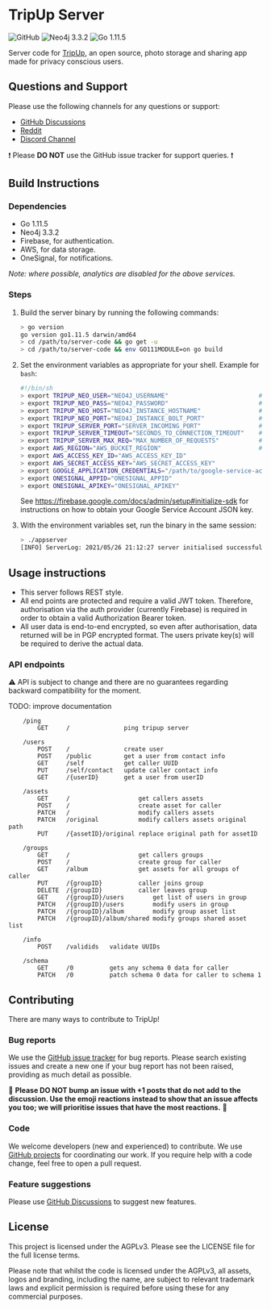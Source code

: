 # TripUp Server
![GitHub](https://img.shields.io/github/license/tripupapp/tripup-server)
![Neo4j 3.3.2](https://img.shields.io/badge/Neo4j-3.3.2-blue.svg)
![Go 1.11.5](https://img.shields.io/badge/Go-1.11.5-blue.svg)

Server code for [TripUp](https://tripup.app), an open source, photo storage and sharing app made for privacy conscious users.

## Questions and Support
Please use the following channels for any questions or support:
- [GitHub Discussions](https://github.com/tripupapp/tripup-server/discussions)
- [Reddit](https://reddit.com/r/tripup)
- [Discord Channel](https://discord.gg/5xCF7Eb)

❗ Please **DO NOT** use the GitHub issue tracker for support queries. ❗️

## Build Instructions

### Dependencies
- Go 1.11.5
- Neo4j 3.3.2
- Firebase, for authentication.
- AWS, for data storage.
- OneSignal, for notifications.

*Note: where possible, analytics are disabled for the above services.*

### Steps
1. Build the server binary by running the following commands:
    ```bash
    > go version
    go version go1.11.5 darwin/amd64
    > cd /path/to/server-code && go get -u
    > cd /path/to/server-code && env GO111MODULE=on go build
    ```
2. Set the environment variables as appropriate for your shell. Example for `bash`:
    ```bash
    #!/bin/sh
    > export TRIPUP_NEO_USER="NEO4J_USERNAME"                         # "neo4j"
    > export TRIPUP_NEO_PASS="NEO4J_PASSWORD"                         # "neo4j"
    > export TRIPUP_NEO_HOST="NEO4J_INSTANCE_HOSTNAME"                # "localhost"
    > export TRIPUP_NEO_PORT="NEO4J_INSTANCE_BOLT_PORT"               # "7687"
    > export TRIPUP_SERVER_PORT="SERVER_INCOMING_PORT"                # "8080"
    > export TRIPUP_SERVER_TIMEOUT="SECONDS_TO_CONNECTION_TIMEOUT"    # "10s"
    > export TRIPUP_SERVER_MAX_REQ="MAX_NUMBER_OF_REQUESTS"           # "10"
    > export AWS_REGION="AWS_BUCKET_REGION"                           # "eu-west-2"
    > export AWS_ACCESS_KEY_ID="AWS_ACCESS_KEY_ID"
    > export AWS_SECRET_ACCESS_KEY="AWS_SECRET_ACCESS_KEY"
    > export GOOGLE_APPLICATION_CREDENTIALS="/path/to/google-service-account-key.json"
    > export ONESIGNAL_APPID="ONESIGNAL_APPID"
    > export ONESIGNAL_APIKEY="ONESIGNAL_APIKEY"
    ```
    See https://firebase.google.com/docs/admin/setup#initialize-sdk for instructions on how to obtain your Google Service Account JSON key.

3. With the environment variables set, run the binary in the same session:
    ```bash
    > ./appserver
    [INFO] ServerLog: 2021/05/26 21:12:27 server initialised successfully, listening on port 8080
    ```

## Usage instructions
- This server follows REST style.
- All end points are protected and require a valid JWT token. Therefore, authorisation via the auth provider (currently Firebase) is required in order to obtain a valid Authorization Bearer token.
- All user data is end-to-end encrypted, so even after authorisation, data returned will be in PGP encrypted format. The users private key(s) will be required to derive the actual data.

### API endpoints
⚠️ API is subject to change and there are no guarantees regarding backward compatibility for the moment.

TODO: improve documentation
```
    /ping
        GET     /               ping tripup server

    /users
        POST    /               create user
        POST    /public         get a user from contact info
        GET     /self           get caller UUID
        PUT     /self/contact   update caller contact info
        GET     /{userID}       get a user from userID

    /assets
        GET     /                   get callers assets
        POST    /                   create asset for caller
        PATCH   /                   modify callers assets
        PATCH   /original           modify callers assets original path
        PUT     /{assetID}/original replace original path for assetID

    /groups
        GET     /                   get callers groups
        POST    /                   create group for caller
        GET     /album              get assets for all groups of caller
        PUT     /{groupID}          caller joins group
        DELETE  /{groupID}          caller leaves group
        GET     /{groupID}/users        get list of users in group
        PATCH   /{groupID}/users        modify users in group
        PATCH   /{groupID}/album        modify group asset list
        PATCH   /{groupID}/album/shared modify groups shared asset list

    /info
        POST    /validids   validate UUIDs

    /schema
        GET     /0          gets any schema 0 data for caller
        PATCH   /0          patch schema 0 data for caller to schema 1
```

## Contributing
There are many ways to contribute to TripUp!

### Bug reports
We use the [GitHub issue tracker](https://github.com/tripupapp/tripup-server/issues) for bug reports. Please search existing issues and create a new one if your bug report has not been raised, providing as much detail as possible.

🛑 **Please DO NOT bump an issue with +1 posts that do not add to the discussion. Use the emoji reactions instead to show that an issue affects you too; we will prioritise issues that have the most reactions.** 🛑

### Code
We welcome developers (new and experienced) to contribute. We use [GitHub projects](https://github.com/tripupapp/tripup-server/projects) for coordinating our work. If you require help with a code change, feel free to open a pull request.

### Feature suggestions
Please use [GitHub Discussions](https://github.com/tripupapp/tripup-server/discussions) to suggest new features.

## License
This project is licensed under the AGPLv3. Please see the LICENSE file for the full license terms.

Please note that whilst the code is licensed under the AGPLv3, all assets, logos and branding, including the name, are subject to relevant trademark laws and explicit permission is required before using these for any commercial purposes.
